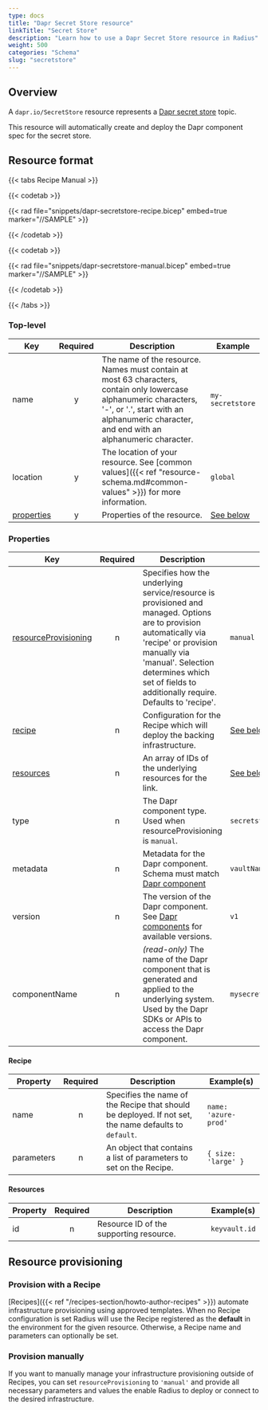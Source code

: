 ```yaml
---
type: docs
title: "Dapr Secret Store resource"
linkTitle: "Secret Store"
description: "Learn how to use a Dapr Secret Store resource in Radius"
weight: 500
categories: "Schema"
slug: "secretstore"
---
```


## Overview

A `dapr.io/SecretStore` resource represents a [Dapr secret store](https://docs.dapr.io/developing-applications/building-blocks/secrets/secrets-overview/) topic.

This resource will automatically create and deploy the Dapr component spec for the secret store.

## Resource format

{{< tabs Recipe Manual >}}

{{< codetab >}}

{{< rad file="snippets/dapr-secretstore-recipe.bicep" embed=true marker="//SAMPLE" >}}

{{< /codetab >}}

{{< codetab >}}

{{< rad file="snippets/dapr-secretstore-manual.bicep" embed=true marker="//SAMPLE" >}}

{{< /codetab >}}

{{< /tabs >}}

### Top-level

| Key  | Required | Description | Example |
|------|:--------:|-------------|---------|
| name | y | The name of the resource. Names must contain at most 63 characters, contain only lowercase alphanumeric characters, '-', or '.', start with an alphanumeric character, and end with an alphanumeric character. | `my-secretstore` |
| location | y | The location of your resource. See [common values]({{< ref "resource-schema.md#common-values" >}}) for more information. | `global`
| [properties](#properties) | y | Properties of the resource. | [See below](#properties)

### Properties

| Key  | Required | Description | Example |
|------|:--------:|-------------|---------|
| [resourceProvisioning](#resource-provisioning) | n | Specifies how the underlying service/resource is provisioned and managed. Options are to provision automatically via 'recipe' or provision manually via 'manual'. Selection determines which set of fields to additionally require. Defaults to 'recipe'. | `manual`
| [recipe](#recipe) | n | Configuration for the Recipe which will deploy the backing infrastructure. | [See below](#recipe)
| [resources](#resources)  | n | An array of IDs of the underlying resources for the link. | [See below](#resources)
| type | n | The Dapr component type. Used when resourceProvisioning is `manual`. | `secretstores.azure.keyvault`
| metadata | n | Metadata for the Dapr component. Schema must match [Dapr component](https://docs.dapr.io/reference/components-reference/supported-secret-stores/) | `vaultName: 'test'` |
| version | n | The version of the Dapr component. See [Dapr components](https://docs.dapr.io/reference/components-reference/supported-secret-stores/) for available versions. | `v1` |
| componentName | n | _(read-only)_ The name of the Dapr component that is generated and applied to the underlying system. Used by the Dapr SDKs or APIs to access the Dapr component. | `mysecretstore` |

#### Recipe

| Property | Required | Description | Example(s) |
|------|:--------:|-------------|---------|
| name | n | Specifies the name of the Recipe that should be deployed. If not set, the name defaults to `default`. | `name: 'azure-prod'`
| parameters | n | An object that contains a list of parameters to set on the Recipe. | `{ size: 'large' }`

#### Resources

| Property | Required | Description | Example(s) |
|----------|:--------:|-------------|------------|
| id | n |  Resource ID of the supporting resource. |`keyvault.id`

## Resource provisioning

### Provision with a Recipe

[Recipes]({{< ref "/recipes-section/howto-author-recipes" >}}) automate infrastructure provisioning using approved templates.
When no Recipe configuration is set Radius will use the Recipe registered as the **default** in the environment for the given resource. Otherwise, a Recipe name and parameters can optionally be set.

### Provision manually

If you want to manually manage your infrastructure provisioning outside of Recipes, you can set `resourceProvisioning` to `'manual'` and provide all necessary parameters and values the enable Radius to deploy or connect to the desired infrastructure.